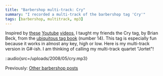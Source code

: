 ```yaml
---
title: "Barbershop multi-track: Cry"
summary: "I recorded a multi-track of the barbershop tag 'Cry'"
tags: [barbershop, multitrack, mp3]
---
```


Inspired by [these](http://www.youtube.com/watch?v=imHoaelEzOc&feature=related) [Youtube](http://www.youtube.com/watch?v=DUkWlxyV4Zw) [videos](http://www.youtube.com/watch?v=4mk-AtNLfrM), I taught my friends the Cry tag, by Brian Beck, from the [ubiquitous tag book](http://www.stampedecitychorus.com/classic_tags_men2.pdf) (number 14). This tag is especially fun because it works in almost any key, high or low. Here is my multi-track version in G#-ish. I am thinking of calling my multi-track quartet "Jortet"!

::audio{src=/uploads/2008/05/cry.mp3}

Previously: [Other barbershop posts](http://blog.classicalcode.com/category/music/barbershop/)
